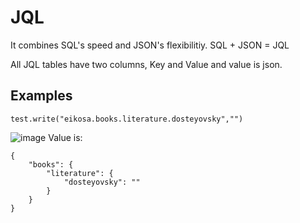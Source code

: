 # JQL

It combines SQL's speed and JSON's flexibilitiy.
SQL + JSON = JQL

All JQL tables have two columns, Key and Value and value is json.

## Examples
```test.write("eikosa.books.literature.dosteyovsky","")```

![image](https://user-images.githubusercontent.com/20538090/168511649-75ca7a7a-8670-42b0-86b9-a0d0acda6f45.png)
Value is:
```
{
    "books": {
        "literature": {
            "dosteyovsky": ""
        }
    }
}
```
